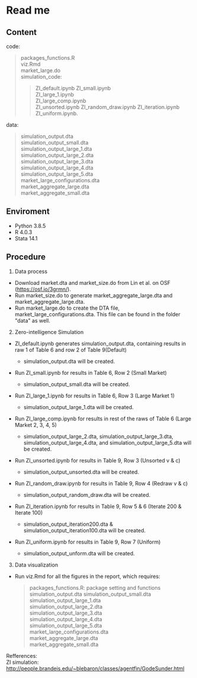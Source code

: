 # Read me

## Content  
code:  
> packages_functions.R  
> viz.Rmd  
> market_large.do   
> simulation_code:  
>> ZI_default.ipynb 
>> ZI_small.ipynb  
>> ZI_large_1.ipynb  
>> ZI_large_comp.ipynb  
>> ZI_unsorted.ipynb 
>> ZI_random_draw.ipynb 
>> ZI_iteration.ipynb 
>> ZI_uniform.ipynb.  

  
data:  
> simulation_output.dta  
> simulation_output_small.dta  
> simulation_output_large_1.dta  
> simulation_output_large_2.dta   
> simulation_output_large_3.dta  
> simulation_output_large_4.dta  
> simulation_output_large_5.dta  
> market_large_configurations.dta  
> market_aggregate_large.dta   
> market_aggregate_small.dta

## Enviroment  
- Python 3.8.5  
- R      4.0.3 
- Stata  14.1 

## Procedure
1. Data process
- Download market.dta and market_size.do from Lin et al. on OSF (https://osf.io/3grmn/).
- Run market_size.do to generate market_aggregate_large.dta and market_aggregate_large.dta.   
- Run market_large.do to create the DTA file, market_large_configurations.dta. This file can be found in the folder "data" as well.  


2. Zero-intelligence Simulation
- ZI_default.ipynb generates simulation_output.dta, containing results in raw 1 of Table 6 and row 2 of Table 9(Default)  
  - simulation_output.dta will be created.   
- Run ZI_small.ipynb for results in Table 6, Row 2 (Small Market)   
  - simulation_output_small.dta will be created. 
- Run ZI_large_1.ipynb for results in Table 6, Row 3 (Large Market 1)  
  - simulation_output_large_1.dta will be created. 
- Run ZI_large_comp.ipynb for results in rest of the raws of Table 6 (Large Market 2, 3, 4, 5)   
  - simulation_output_large_2.dta, simulation_output_large_3.dta, simulation_output_large_4.dta, and simulation_output_large_5.dta will be created.        
    

- Run ZI_unsorted.ipynb for results in Table 9, Row 3 (Unsorted v & c)
  - simulation_output_unsorted.dta will be created.   
- Run ZI_random_draw.ipynb for results in Table 9, Row 4 (Redraw v & c)  
  - simulation_output_random_draw.dta will be created.   
- Run ZI_iteration.ipynb for results in Table 9, Row 5 & 6 (Iterate 200 & Iterate 100)  
  - simulation_output_iteration200.dta & simulation_output_iteration100.dta will be created.    
- Run ZI_uniform.ipynb for results in Table 9, Row 7 (Uniform) 
  - simulation_output_unform.dta will be created.     

3. Data visualization  
- Run viz.Rmd for all the figures in the report, which requires: 
  > packages_functions.R: package setting and functions
  > simulation_output.dta
  > simulation_output_small.dta   
  > simulation_output_large_1.dta   
  > simulation_output_large_2.dta  
  > simulation_output_large_3.dta   
  > simulation_output_large_4.dta   
  > simulation_output_large_5.dta   
  > market_large_configurations.dta  
  > market_aggregate_large.dta   
  > market_aggregate_small.dta   


Refferences:  
ZI simulation: http://people.brandeis.edu/~blebaron/classes/agentfin/GodeSunder.html
